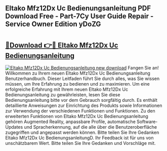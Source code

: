 ## Eltako Mfz12Dx Uc Bedienungsanleitung PDF Download Free - Part-7Cy User Guide Repair - Service Owner Edition yDoZG

# <h2><a href="http://df4ohs6.blite.top/?on=Eltako+Mfz12Dx+Uc+Bedienungsanleitung">🔗Download 👉🔴 Eltako Mfz12Dx Uc Bedienungsanleitung</a></h2>

[![Eltako Mfz12Dx Uc Bedienungsanleitung new download](https://i.imgur.com/lujVjoI.png)](http://df4ohs6.blite.top/?on=Eltako+Mfz12Dx+Uc+Bedienungsanleitung)
Fangen Sie an! Willkommen zu Ihrem neuen Eltako Mfz12Dx Uc Bedienungsanleitung Benutzerhandbuch. Dieser Leitfaden führt Sie durch alles, was Sie wissen müssen, um Ihre Erfahrung zu bedienen und zu maximieren. Um eine erfolgreiche Erfahrung mit Ihrem neuen Eltako Mfz12Dx Uc Bedienungsanleitung zu gewährleisten, lesen Sie diese Bedienungsanleitung bitte vor dem Gebrauch sorgfältig durch. Es enthält detaillierte Anweisungen zur Einrichtung des Produkts sowie Informationen zur Verwendung der verschiedenen Funktionen und Funktionen. Zu den erweiterten Funktionen von Eltako Mfz12Dx Uc Bedienungsanleitung gehören Augmented Reality, anpassbare Profile, automatische Software-Updates und Spracherkennung, auf die alle über die Benutzeroberfläche zugegriffen und angepasst werden können. Bitte teilen Sie Ihre Gedanken Eltako Mfz12Dx Uc BedienungsanleitungD. Ihr Feedback ist für uns von unschätzbarem Wert. Bitte teilen Sie Ihre Gedanken und Vorschläge mit.
